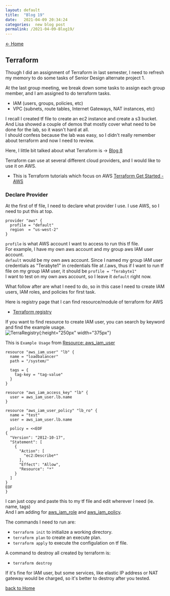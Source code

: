 ```yaml
---
layout: default
title:  "Blog 19"
date:   2021-04-09 20:34:24
categories:  new blog post
permalink: /2021-04-09-Blog19/
---
```

[<- Home](https://keiyamo.github.io/)

## Terraform
Though I did an assignment of Terraform in last semester, I need to refresh my memory to do some tasks of Senior Design alternate project 1.  

At the last group meeting, we break down some tasks to assign each group member, and I am assigned to do terraform tasks.
- IAM (users, groups, policies, etc)
- VPC (subnets, route tables, Internet Gateways, NAT instances, etc)  

I recall I created tf file to create an ec2 instance and create a s3 bucket.  
And Lisa showed a couple of demos that mostly cover what need to be done for the lab, so it wasn't hard at all.  
I should confess because the lab was easy, so I didn't really remember about terraform and now I need to review.  

Here, I little bit talked about what Terraform is -> [Blog 8](/2020-10-29-Blog8/)   

Terraform can use at several different cloud providers, and I would like to use it on AWS.
- This is Terraform tutorials which focus on AWS
  [Terraform Get Started - AWS](https://learn.hashicorp.com/collections/terraform/aws-get-started)  

### Declare Provider
At the first of tf file, I need to declare what provider I use.  I use AWS, so I need to put this at top.  
```
provider "aws" {
  profile = "default"
  region  = "us-west-2"
}
```
`profile` is what AWS account I want to access to run this tf file.  
For example, I have my own aws account and my group aws IAM user account.  
`default` would be my own aws account.  Since I named my group IAM user credentials as "Terabyte1" in credentials file at /.aws, thus if I want to run tf file on my group IAM user, it should be `profile = "Terabyte1"`   
I want to test on my own aws account, so I leave it `default` right now.  

What follow after are what I need to do, so in this case I need to create IAM users, IAM roles, and policies for first task.  

Here is registry page that I can find resource/module of terraform for AWS
- [Terraform registry](https://registry.terraform.io/providers/hashicorp/aws/latest/docs)

If you want to find resource to create IAM user, you can search by keyword and find the example usage.  
![TerraRegistry](https://user-images.githubusercontent.com/69828773/114258306-92a0be80-997a-11eb-99d3-03c9bf03a3f3.png){:height="250px" width="375px"}


This is `Example Usage` from [Resource: aws_iam_user](https://registry.terraform.io/providers/hashicorp/aws/latest/docs/resources/iam_user)
```
resource "aws_iam_user" "lb" {
  name = "loadbalancer"
  path = "/system/"

  tags = {
    tag-key = "tag-value"
  }
}

resource "aws_iam_access_key" "lb" {
  user = aws_iam_user.lb.name
}

resource "aws_iam_user_policy" "lb_ro" {
  name = "test"
  user = aws_iam_user.lb.name

  policy = <<EOF
{
  "Version": "2012-10-17",
  "Statement": [
    {
      "Action": [
        "ec2:Describe*"
      ],
      "Effect": "Allow",
      "Resource": "*"
    }
  ]
}
EOF
}
```  

I can just copy and paste this to my tf file and edit wherever I need (ie. name, tags)    
And I am adding for [aws_iam_role](https://registry.terraform.io/providers/hashicorp/aws/latest/docs/resources/iam_role) and [aws_iam_policy](https://registry.terraform.io/providers/hashicorp/aws/latest/docs/resources/iam_policy).  


The commands I need to run are:  
- `terraform init` to initialize a working directory.
- `terraform plan` to create an execute plan.
- `terraform apply` to execute the configulation on tf file.

A command to destroy all created by terraform is:
- `terraform destroy`  

If it's fine for IAM user, but some services, like elastic IP address or NAT gateway would be charged, so it's better to destroy after you tested.  

[back to Home](https://keiyamo.github.io/)
